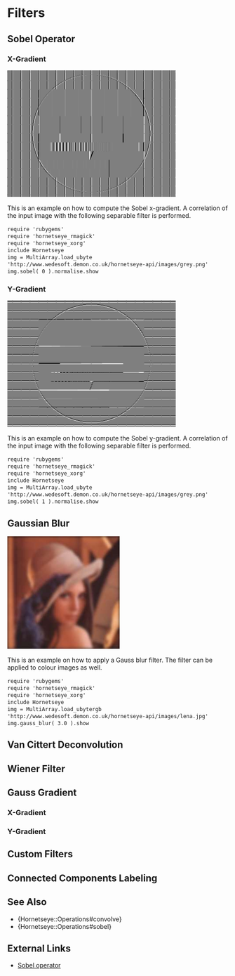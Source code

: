 Filters
=======

Sobel Operator
--------------

### X-Gradient

![Sobel x-gradient](images/sobelx.png)

This is an example on how to compute the Sobel x-gradient. A correlation of the input image with the following separable filter is performed.

    require 'rubygems'
    require 'hornetseye_rmagick'
    require 'hornetseye_xorg'
    include Hornetseye
    img = MultiArray.load_ubyte 'http://www.wedesoft.demon.co.uk/hornetseye-api/images/grey.png'
    img.sobel( 0 ).normalise.show

### Y-Gradient

![Sobel y-gradient](images/sobely.png)

This is an example on how to compute the Sobel y-gradient. A correlation of the input image with the following separable filter is performed.

    require 'rubygems'
    require 'hornetseye_rmagick'
    require 'hornetseye_xorg'
    include Hornetseye
    img = MultiArray.load_ubyte 'http://www.wedesoft.demon.co.uk/hornetseye-api/images/grey.png'
    img.sobel( 1 ).normalise.show

Gaussian Blur
-------------

![Gaussian blur](images/gaussblur.jpg)

This is an example on how to apply a Gauss blur filter.  The filter can be applied to colour images as well.

    require 'rubygems'
    require 'hornetseye_rmagick'
    require 'hornetseye_xorg'
    include Hornetseye
    img = MultiArray.load_ubytergb 'http://www.wedesoft.demon.co.uk/hornetseye-api/images/lena.jpg'
    img.gauss_blur( 3.0 ).show

Van Cittert Deconvolution
-------------------------

Wiener Filter
-------------

Gauss Gradient
--------------

### X-Gradient

### Y-Gradient

Custom Filters
--------------

Connected Components Labeling
-----------------------------

See Also
--------

* {Hornetseye::Operations#convolve}
* {Hornetseye::Operations#sobel}

External Links
--------------

* [Sobel operator](http://en.wikipedia.org/wiki/Sobel_operator)

